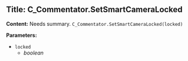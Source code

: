 ## Title: C_Commentator.SetSmartCameraLocked

**Content:**
Needs summary.
`C_Commentator.SetSmartCameraLocked(locked)`

**Parameters:**
- `locked`
  - *boolean*